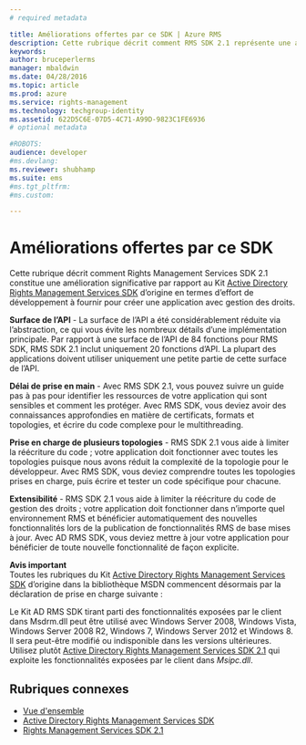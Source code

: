 ```yaml
---
# required metadata

title: Améliorations offertes par ce SDK | Azure RMS
description: Cette rubrique décrit comment RMS SDK 2.1 représente une amélioration significative par rapport au Kit Active Directory Rights Management Services SDK d’origine.
keywords:
author: bruceperlerms
manager: mbaldwin
ms.date: 04/28/2016
ms.topic: article
ms.prod: azure
ms.service: rights-management
ms.technology: techgroup-identity
ms.assetid: 622D5C6E-07D5-4C71-A99D-9823C1FE6936
# optional metadata

#ROBOTS:
audience: developer
#ms.devlang:
ms.reviewer: shubhamp
ms.suite: ems
#ms.tgt_pltfrm:
#ms.custom:

---
```


# Améliorations offertes par ce SDK
Cette rubrique décrit comment Rights Management Services SDK 2.1 constitue une amélioration significative par rapport au Kit [Active Directory Rights Management Services SDK](https://msdn.microsoft.com/library/Cc530379) d’origine en termes d’effort de développement à fournir pour créer une application avec gestion des droits.

**Surface de l’API** - La surface de l’API a été considérablement réduite via l’abstraction, ce qui vous évite les nombreux détails d’une implémentation principale. Par rapport à une surface de l’API de 84 fonctions pour RMS SDK, RMS SDK 2.1 inclut uniquement 20 fonctions d’API. La plupart des applications doivent utiliser uniquement une petite partie de cette surface de l’API.

**Délai de prise en main** - Avec RMS SDK 2.1, vous pouvez suivre un guide pas à pas pour identifier les ressources de votre application qui sont sensibles et comment les protéger. Avec RMS SDK, vous deviez avoir des connaissances approfondies en matière de certificats, formats et topologies, et écrire du code complexe pour le multithreading.

**Prise en charge de plusieurs topologies** - RMS SDK 2.1 vous aide à limiter la réécriture du code ; votre application doit fonctionner avec toutes les topologies puisque nous avons réduit la complexité de la topologie pour le développeur. Avec RMS SDK, vous deviez comprendre toutes les topologies prises en charge, puis écrire et tester un code spécifique pour chacune.

**Extensibilité** - RMS SDK 2.1 vous aide à limiter la réécriture du code de gestion des droits ; votre application doit fonctionner dans n’importe quel environnement RMS et bénéficier automatiquement des nouvelles fonctionnalités lors de la publication de fonctionnalités RMS de base mises à jour. Avec AD RMS SDK, vous deviez mettre à jour votre application pour bénéficier de toute nouvelle fonctionnalité de façon explicite.

**Avis important**  
Toutes les rubriques du Kit [Active Directory Rights Management Services SDK](https://msdn.microsoft.com/library/Cc530379) d’origine dans la bibliothèque MSDN commencent désormais par la déclaration de prise en charge suivante :

Le Kit AD RMS SDK tirant parti des fonctionnalités exposées par le client dans Msdrm.dll peut être utilisé avec Windows Server 2008, Windows Vista, Windows Server 2008 R2, Windows 7, Windows Server 2012 et Windows 8. Il sera peut-être modifié ou indisponible dans les versions ultérieures. Utilisez plutôt [Active Directory Rights Management Services SDK 2.1](microsoft-information-protection-and-control-client-portal.md) qui exploite les fonctionnalités exposées par le client dans *Msipc.dll*.

 

## Rubriques connexes ##
* [Vue d'ensemble](ad-rms-overview.md)
* [Active Directory Rights Management Services SDK](https://msdn.microsoft.com/library/Cc530379)
* [Rights Management Services SDK 2.1](microsoft-information-protection-and-control-client-portal.md)
 

 


<!--HONumber=Apr16_HO4-->


